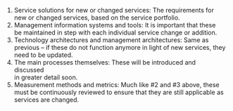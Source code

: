 1. Service solutions for new or changed services: The requirements for  
new or changed services, based on the service portfolio.  
2. Management information systems and tools: It is important that these  
be maintained in step with each individual service change or addition.  
3. Technology architectures and management architectures: Same as  
previous – if these do not function anymore in light of new services, they  
need to be updated.  
4. The main processes themselves: These will be introduced and discussed  
in greater detail soon.  
5. Measurement methods and metrics: Much like #2 and #3 above, these  
must be continuously reviewed to ensure that they are still applicable as  
services are changed.